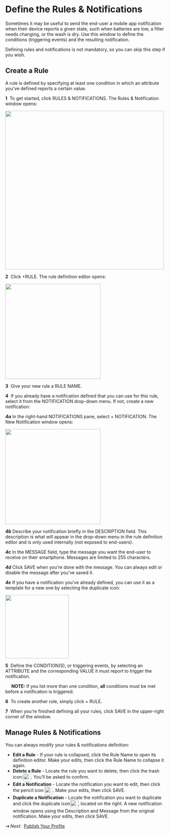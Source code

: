 # Define the Rules & Notifications

Sometimes it may be useful to send the end-user a mobile app notification when their device reports a given state, such when batteries are low, a filter needs changing, or the wash is dry. Use this window to define the conditions (triggering events) and the resulting notification.

Defining rules and notifications is not mandatory, so you can skip this step if you wish.

## Create a Rule

A rule is defined by specifying at least one condition in which an attribute you’ve defined reports a certain value.

**1**&nbsp;&nbsp;To get started, click RULES & NOTIFICATIONS. The Rules & Notification window opens:

<img src="../img/Rules-Notifications.png" width="500" style="vertical-align:middle;margin:0px 0px;border:none">
   
**2**&nbsp;&nbsp;Click +RULE. The rule definition editor opens:

<img src="../img/NewRule.png" width="300" style="vertical-align:middle;margin:0px 0px;border:none">

**3**&nbsp;&nbsp;Give your new rule a RULE NAME.

**4**&nbsp;&nbsp;If you already have a notification defined that you can use for this rule, select it from the NOTIFICATION drop-down menu. If not, create a new notification:

***4a*** In the right-hand NOTIFICATIONS pane, select + NOTIFICATION. The New Notification window opens:

<img src="../img/NewNotification.png" width="300" style="vertical-align:middle;margin:0px 0px;border:none">

***4b*** Describe your notification briefly in the DESCRIPTION field. This description is what will appear in the drop-down menu in the rule definition editor and is only used internally (not exposed to end-users).

***4c*** In the MESSAGE field, type the message you want the end-user to receive on their smartphone. Messages are limited to 255 characters.

***4d*** Click SAVE when you’re done with the message. You can always edit or disable the message after you’ve saved it.

***4e*** If you have a notification you’ve already defined, you can use it as a template for a new one by selecting the duplicate icon:

<img src="../img/DupNotification.png" width="200" style="vertical-align:middle;margin:0px 0px;border:none">

**5**&nbsp;&nbsp;Define the CONDITION(S), or triggering events, by selecting an ATTRIBUTE and the corresponding VALUE it must report to trigger the notification.

<div class="af-callout">
<div class="callout-text">
<p><img src="../img/Note.svg" width="15" style="vertical-align:bottom;padding:0"> <strong>NOTE:</strong> If you list more than one condition, <strong>all</strong> conditions must be met before a notification is triggered.
</div>
</div>

**6**&nbsp;&nbsp;To create another rule, simply click + RULE.

**7**&nbsp;&nbsp;When you’re finished defining all your rules, click SAVE in the upper-right corner of the window.

## Manage Rules & Notifications

You can always modify your rules & notifications definition:
<ul>
<li>
<strong>Edit a Rule</strong> - If your rule is collapsed, click the Rule Name to open its definition editor. Make your edits, then click the Rule Name to collapse it again.
</li><li>
<strong>Delete a Rule</strong> - Locate the rule you want to delete, then click the trash icon:<img src="../img/TrashIconWhite.png" width="25" style="vertical-align:middle;margin:0px 0px;border:none">. You’ll be asked to confirm.
</li><li>
<strong>Edit a Notification</strong> - Locate the notification you want to edit, then click the pencil icon <img src="../img/PencilIconWhite.png" width="25" style="vertical-align:middle;margin:0px 0px;border:none">. Make your edits, then click SAVE.
</li><li>
<strong>Duplicate a Notification</strong> - Locate the notification you want to duplicate and click the duplicate icon<img src="../img/DupIcon.png" width="25" style="vertical-align:middle;margin:0px 0px;border:none">, located on the right. A new notification window opens using the Description and Message from the original notification. Make your edits, then click SAVE.
</li></ul>


<strong>&#8674;</strong> <em>Next:</em>&nbsp;&nbsp;[Publish Your Profile](../Publish)